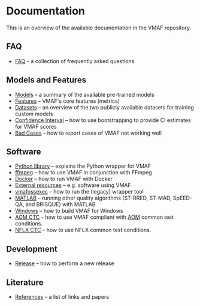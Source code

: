# Documentation

This is an overview of the available documentation in the VMAF repository.

## FAQ

- [FAQ](faq.md) – a collection of frequently asked questions

## Models and Features

- [Models](models.md) – a summary of the available pre-trained models
- [Features](features.md) – VMAF's core features (metrics)
- [Datasets](datasets.md) – an overview of the two publicly available datasets for training custom models
- [Confidence Interval](conf_interval.md) – how to use bootstrapping to provide CI estimates for VMAF scores
- [Bad Cases](bad_cases.md) – how to report cases of VMAF not working well

## Software

- [Python library](python.md) – explains the Python wrapper for VMAF
- [ffmpeg](ffmpeg.md) – how to use VMAF in conjunction with FFmpeg
- [Docker](docker.md) – how to run VMAF with Docker
- [External resources](external_resource.md) – e.g. software using VMAF
- [vmafossexec](vmafossexec.md) – how to run the (legacy) wrapper tool
- [MATLAB](matlab_usage.md) – running other quality algorithms (ST-RRED, ST-MAD, SpEED-QA, and BRISQUE) with MATLAB
- [Windows](windows.md) – how to build VMAF for Windows
- [AOM CTC](aom_ctc.md) - how to use VMAF compliant with [AOM](http://aomedia.org/) common test conditions.
- [NFLX CTC](nflx_ctc.md) - how to use NFLX common test conditions.

## Development

- [Release](release.md) – how to perform a new release

## Literature

- [References](references.md) – a list of links and papers
